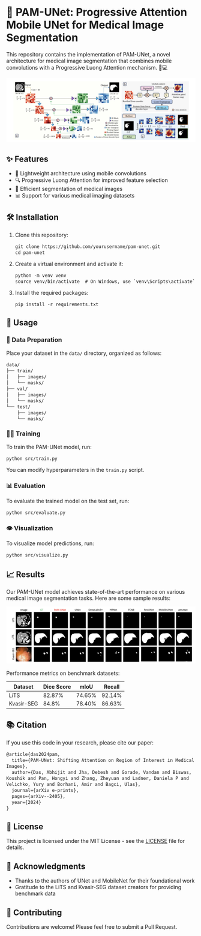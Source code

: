 # 🔬 PAM-UNet: Progressive Attention Mobile UNet for Medical Image Segmentation

This repository contains the implementation of PAM-UNet, a novel architecture for medical image segmentation that combines mobile convolutions with a Progressive Luong Attention mechanism. 🧠💻

![PAM-UNet Architecture](./assets/pamunet_architecture.png)

## ✨ Features

- 🚀 Lightweight architecture using mobile convolutions
- 🔍 Progressive Luong Attention for improved feature selection
- 🏥 Efficient segmentation of medical images
- 📊 Support for various medical imaging datasets

## 🛠️ Installation

1. Clone this repository:
   ```
   git clone https://github.com/yourusername/pam-unet.git
   cd pam-unet
   ```

2. Create a virtual environment and activate it:
   ```
   python -m venv venv
   source venv/bin/activate  # On Windows, use `venv\Scripts\activate`
   ```

3. Install the required packages:
   ```
   pip install -r requirements.txt
   ```

## 🚀 Usage

### 📁 Data Preparation

Place your dataset in the `data/` directory, organized as follows:
```
data/
├── train/
│   ├── images/
│   └── masks/
├── val/
│   ├── images/
│   └── masks/
└── test/
    ├── images/
    └── masks/
```

### 🏋️‍♀️ Training

To train the PAM-UNet model, run:

```
python src/train.py
```

You can modify hyperparameters in the `train.py` script.

### 📊 Evaluation

To evaluate the trained model on the test set, run:

```
python src/evaluate.py
```

### 👁️ Visualization

To visualize model predictions, run:

```
python src/visualize.py
```

## 📈 Results

Our PAM-UNet model achieves state-of-the-art performance on various medical image segmentation tasks. Here are some sample results:

![Sample Results](./assets/pamunet_results.png)

Performance metrics on benchmark datasets:

| Dataset | Dice Score | mIoU | Recall |
|---------|------------|------|--------|
| LiTS    | 82.87%     | 74.65%| 92.14% |
| Kvasir-SEG | 84.8%   | 78.40%| 86.63% |

## 📚 Citation

If you use this code in your research, please cite our paper:

```
@article{das2024pam,
  title={PAM-UNet: Shifting Attention on Region of Interest in Medical Images},
  author={Das, Abhijit and Jha, Debesh and Gorade, Vandan and Biswas, Koushik and Pan, Hongyi and Zhang, Zheyuan and Ladner, Daniela P and Velichko, Yury and Borhani, Amir and Bagci, Ulas},
  journal={arXiv e-prints},
  pages={arXiv--2405},
  year={2024}
}
```

## 📄 License

This project is licensed under the MIT License - see the [LICENSE](LICENSE) file for details.

## 🙏 Acknowledgments

- Thanks to the authors of UNet and MobileNet for their foundational work
- Gratitude to the LiTS and Kvasir-SEG dataset creators for providing benchmark data

## 🤝 Contributing

Contributions are welcome! Please feel free to submit a Pull Request.